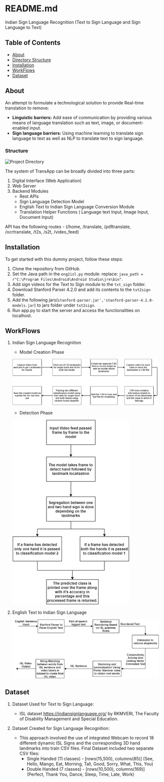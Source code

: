 # README.md
Indian Sign Language Recognition (Text to Sign Language and Sign Language to Text)

## Table of Contents

- [About](#about)
- [Directory Structure](#structure)
- [Installation](#installation)
- [WorkFlows](#workflows)
- [Dataset](#dataset)
  
## About

An attempt to formulate a technological solution to provide Real-time translation to remove:
- **Linguistic barriers:** Add ease of communication by providing various means of language translation such as text, image, or document-enabled input.
- **Sign language barriers:** Using machine learning to translate sign language to text as well as NLP to translate text to sign language.

### Structure
![Project Directory](https://github.com/gadmin7/Transapp/blob/main/Images/proj_directory_.png)

The system of TransApp can be broadly divided into three parts:
1. Digital Interface (Web Application)
2. Web Server
3. Backend Modules
   - Rest APIs
   - Sign Language Detection Model
   - English Text to Indian Sign Language Conversion Module
   - Translation Helper Functions ( Language text Input, Image Input, Document Input) 

API has the following routes - (/home, /translate, /pdftranslate, /ocrtranslate, /t2s, /s2t, /video_feed)

## Installation

To get started with this dummy project, follow these steps:

1. Clone the repository from GitHub.
2. Set the Java path in the `eng2isl.py` module: replace: `java_path = r"C:\Program Files\Android\Android Studio\jre\bin"`.
3. Add sign videos for the Text to Sign module to the `txt_sign` folder.
4. Download Stanford Parser 4.2.0 and add its contents to the `txt2sign` folder.
5. Add the following jars(`stanford-parser.jar','stanford-parser-4.2.0-models.jar`) to jars folder under `txt2sign`.
6. Run app.py to start the server and access the functionalities on localhost.


## WorkFlows
1. Indian Sign Language Recognition
    - Model Creation Phase
    
   ![Algorithm](Images/approach_2.png)

    - Detection Phase
    
    ![Algorithm](Images/approach2_2.png)
  
3. English Text to Indian Sign Language
   
   ![Algorithm](Images/text_to_isl_flow.png)



## Dataset
1. Dataset Used for Text to Sign Language:
   - ISL dataset https://indiansignlanguage.org/ by RKMVERI, The Faculty of Disability Management and Special Education.
     
2. Dataset Created for Sign Language Recognition:
   - This approach involved the use of integrated Webcam to record 18 different dynamic ISL Signs and the corresponding 3D hand landmarks into train CSV files.
     Final Dataset included two separate CSV files:
     - Single Handed (11 classes) - [rows(15,500), columns(85)] (See, Hello, Mango, Eat, Morning, Tall, Good, Sorry, What, This, You)
     - Double Handed (7 classes) - [rows(10,500), columns(169)] (Perfect, Thank You, Dance, Sleep, Time, Late, Work)


